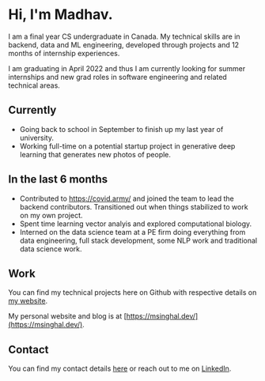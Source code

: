 <!-- ![Header](https://github.com/ms337/ms337/blob/main/assets/img/header.png) -->

<!-- ![Header](https://raw.githubusercontent.com/ms337/ms337/main/assets/header.png) -->

# Hi, I'm Madhav.

I am a final year CS undergraduate in Canada. My technical skills are in backend, data and ML engineering, developed through projects and 12 months of internship experiences.

I am graduating in April 2022 and thus I am currently looking for summer internships and new grad roles in software engineering and related technical areas. 


## Currently

- Going back to school in September to finish up my last year of university.
- Working full-time on a potential startup project in generative deep learning that generates new photos of people.


## In the last 6 months

- Contributed to https://covid.army/ and joined the team to lead the backend contributors. Transitioned out when things stabilized to work on my own project. 
- Spent time learning vector analyis and explored computational biology.  
- Interned on the data science team at a PE firm doing everything from data engineering, full stack development, some NLP work and traditional data science work.


## Work

You can find my technical projects here on Github with respective details on [my website](https://www.msinghal.dev/work).

My personal website and blog is at [https://msinghal.dev/](https://msinghal.dev/).


## Contact

You can find my contact details [here](https://www.msinghal.dev/contact) or reach out to me on [LinkedIn](https://www.linkedin.com/in/ms337/).


  <!-- - 👯 I’m looking to collaborate on ... -->
  <!-- - 🤔 I’m looking for help with ... -->
  <!-- - 💬 Ask me about ... -->
  <!-- - 📫 How to reach me: T -->
  <!-- - 😄 Pronouns: ... -->

<!-- ## Tech Stack 🛠

<div>
    <img src="https://img.shields.io/badge/python%20-%2314354C.svg?&style=for-the-badge&logo=python&logoColor=white"/>
     <img src="https://img.shields.io/badge/java-%23ED8B00.svg?&style=for-the-badge&logo=java&logoColor=white"/>
    <img src= https://img.shields.io/badge/c++%20-%2300599C.svg?&style=for-the-badge&logo=c%2B%2B&logoColor=white/>
    <img src="https://img.shields.io/badge/javascript%20-%23323330.svg?&style=for-the-badge&logo=javascript&logoColor=%23F7DF1E"/>

</div>
<div>
    <img src="https://img.shields.io/badge/react%20-%2320232a.svg?&style=for-the-badge&logo=react&logoColor=%2361DAFB"/>
    <img src="https://img.shields.io/badge/redux%20-%23593d88.svg?&style=for-the-badge&logo=redux&logoColor=white"/>
    <img src="https://img.shields.io/badge/node.js%20-%2343853D.svg?&style=for-the-badge&logo=node.js&logoColor=white"/>
    <img src="https://img.shields.io/badge/express.js%20-%23404d59.svg?&style=for-the-badge"/>
    <img src="https://img.shields.io/badge/mysql-%2300f.svg?&style=for-the-badge&logo=mysql&logoColor=white"/>
</div>
<div>
    <img src="https://img.shields.io/badge/material%20ui%20-%230081CB.svg?&style=for-the-badge&logo=material-ui&logoColor=white"/>
    <img src="https://img.shields.io/badge/bootstrap%20-%23563D7C.svg?&style=for-the-badge&logo=bootstrap&logoColor=white"/>
    <img src="https://img.shields.io/badge/adobe%20xd%20-%23FF26BE.svg?&style=for-the-badge&logo=adobe%20xd&logoColor=white"/>
</div>
<div>
<img src="https://img.shields.io/badge/Amazon%20AWS-%23232F3E?logo=amazon-aws&logoColor=white&style=for-the-badge"/>
<img src="https://img.shields.io/badge/git%20-%23F05033.svg?&style=for-the-badge&logo=git&logoColor=white"/>

</div>
 -->
